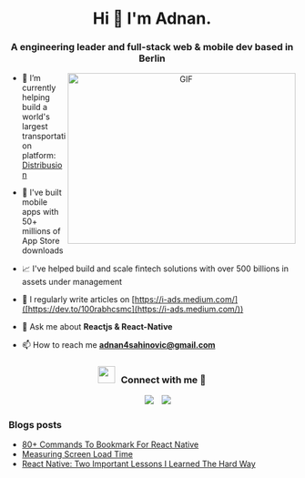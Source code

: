 <h1 align="center">Hi 👋 I'm 
Adnan.</h1>
<h3 align="center">A engineering leader and full-stack web & mobile dev based in Berlin</h3>

<a target="_blank" align="center">
  <img align="right" top="500" height="300" width="400" alt="GIF" src="https://media.giphy.com/media/SWoSkN6DxTszqIKEqv/giphy.gif">
</a>

- 🔭 I’m currently helping build a world's largest transportation platform: <a href="[https://www.distribusion.com/](https://www.distribusion.com/)" target="blank">Distribusion</a>

- 📱 I've built mobile apps with 50+ millions of App Store downloads

- 📈 I've helped build and scale fintech solutions with over 500 billions in assets under management

- 📝 I regularly write articles on [https://i-ads.medium.com/]([https://dev.to/100rabhcsmc](https://i-ads.medium.com/))

- 💬 Ask me about **Reactjs & React-Native**

- 📫 How to reach me **adnan4sahinovic@gmail.com**

<h3 align="center" > <img src="https://media.giphy.com/media/iY8CRBdQXODJSCERIr/giphy.gif" width="30" height="30" style="margin-right: 10px;">Connect with me 🤝 </h3>

<p align="center">

 <div align="center"  class="icons-social" style="margin-left: 10px;">
        <a style="margin-left: 10px;"  target="_blank" href="https://www.linkedin.com/in/adnansahinovic/">
			<img src="https://img.icons8.com/doodle/40/000000/linkedin--v2.png"></a>
        <a style="margin-left: 10px;" target="_blank" href="https://github.com/adnxy">
		<img src="https://img.icons8.com/doodle/40/000000/github--v1.png"></a>
      </div>

</p>

### Blogs posts

<!-- BLOG-POST-LIST:START -->

- [80+ Commands To Bookmark For React Native]([https://dev.to/100rabhcsmc/instagram-profile-picture-download-using-python-n2j](https://medium.com/nerd-for-tech/80-commands-to-bookmark-for-react-native-687d285bbf72))
- [Measuring Screen Load Time](https://i-ads.medium.com/performance-measuring-screen-load-time-0c3322b2a2a4)
- [React Native: Two Important Lessons I Learned The Hard Way](https://i-ads.medium.com/react-native-two-important-lessons-i-learned-the-hard-way-3a524bbcef48)
